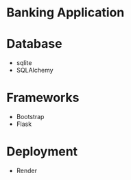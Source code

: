 # Banking Application

# Database
* sqlite
* SQLAlchemy

# Frameworks
* Bootstrap
* Flask

# Deployment
* Render

